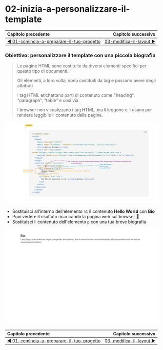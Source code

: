 # 02-inizia-a-personalizzare-il-template

| Capitolo precedente                                                                                                                                          | Capitolo successivo                                                                           |
| :--------------------------------------------------------------------------------------------------------------------------------------------------------------- | ---------------------------------------------------------------------------------------------------: |
| [◀︎ 01-comincia-a-preparare-il-tuo-progetto](../01-comincia-a-preparare-il-tuo-progetto)  | [03-modifica-il-layout ▶︎](../03-modifica-il-layout) |

### Obiettivo: personalizzare il template con una piccola biografia


> Le pagine HTML sono costituite da diversi elementi specifici per questo tipo di documenti.
>
> Gli elementi, a loro volta, sono costituiti da tag e possono avere degli attributi
>
> I tag HTML etichettano parti di contenuto come "heading", "paragraph", "table" e così via.
>
> I browser non visualizzano i tag HTML, ma li leggono e li usano per rendere leggibile il contenuto della pagina.


<kbd>![02-elementi-tag](../assets/Lessons/02-elementi-tag.png)</kbd>


* Sostituisci all'interno dell'elemento `h1` il contenuto **Hello World** con **Bio**
* Puoi vedere il risultato ricaricando la pagina web sul browser 🎉
* Sostituisci il contenuto dell'elemento `p` con una tua breve biografia


<kbd>![02-image](../assets/Lessons/02-image.png)</kbd>


| Capitolo precedente  | Capitolo successivo     |
| :--------------- | ---------------: |
| [◀︎ 01-comincia-a-preparare-il-tuo-progetto](../01-comincia-a-preparare-il-tuo-progetto)| [03-modifica-il-layout ▶︎](../03-modifica-il-layout) |
